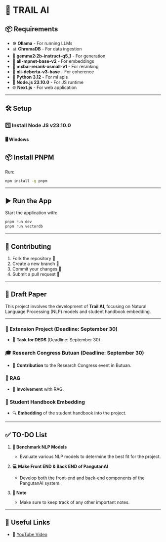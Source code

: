 # 🤖 TRAIL AI

## 📦 Requirements

-  ⚙️ **Ollama** - For running LLMs
-  📊 **ChromaDB** - For data ingestion
-  🔮 **gemma2:2b-instruct-q5_1** - For generation
-  🧠 **all-mpnet-base-v2** - For embeddings
-  🔰 **mxbai-rerank-xsmall-v1** - For reranking
-  💬 **nli-deberta-v3-base** - For coherence
-  🐍 **Python 3.12** - For ml apis
-  🦕 **Node.js 23.10.0** - For JS runtime
-  🌐 **Next.js** - For web application

---

## 🛠️ Setup

### 1️⃣ Install **Node JS v23.10.0**

#### 🖥️ Windows

## 📦 Install PNPM

Run:

```sh
npm install -g pnpm
```

---

## ▶️ Run the App

Start the application with:

```sh
pnpm run dev
pnpm run vectordb
```

---

## 🤝 Contributing

1. Fork the repository 🍴
2. Create a new branch 🌱
3. Commit your changes 📌
4. Submit a pull request 🔄

---

## 📄 Draft Paper

This project involves the development of **Trail AI**, focusing on Natural Language Processing (NLP) models and student handbook embedding.

---

### 📅 Extension Project (Deadline: September 30)

-  🔧 **Task for DEDS** (Deadline: September 30)

### 🎓 Research Congress Butuan (Deadline: September 30)

-  📢 **Contribution** to the Research Congress event in Butuan.

### 🔗 RAG

-  🤝 **Involvement** with RAG.

### 📘 Student Handbook Embedding

-  🔍 **Embedding** of the student handbook into the project.

---

## ✅ TO-DO List

1. **🚀 Benchmark NLP Models**

   -  Evaluate various NLP models to determine the best fit for the project.

2. **💻 Make Front END & Back END of PangutanAI**

   -  Develop both the front-end and back-end components of the PangutanAI system.

3. **📝 Note**
   -  Make sure to keep track of any other important notes.

---

## 🔗 Useful Links

-  🎥 [YouTube Video](https://youtu.be/klTvEwg3oJ4)
